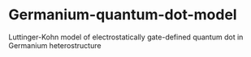# Germanium-quantum-dot-model
Luttinger-Kohn model of electrostatically gate-defined quantum dot in Germanium heterostructure
